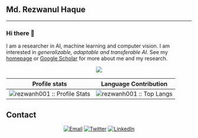 ## Md. Rezwanul Haque ##
---
### Hi there 👋

I am a researcher in AI, machine learning and computer vision. I am interested in *generalizable, adaptable and transferable AI*. See my [homepage](https://rezwanh001.github.io/) or [Google Scholar](https://scholar.google.com/citations?hl=en&user=HaI-oFUAAAAJ) for more about me and my research.


<!-- [![rezwanh001's github stats](https://github-readme-stats.vercel.app/api?username=rezwanh001)](https://github.com/anuraghazra/github-readme-stats) -->

<!-- ![rezwanh001's GitHub stats](https://github-readme-stats.vercel.app/api?username=rezwanh001&show_icons=true&theme=radical)

[![Top Langs](https://github-readme-stats.vercel.app/api/top-langs/?username=rezwanh001&layout=compact)](https://github.com/anuraghazra/github-readme-stats) -->

<p align="center"><img src ="https://gpvc.arturio.dev/rezwanh001"></p>

Profile stats              |  Language Contribution
:-------------------------:|:-------------------------:
![rezwanh001 :: Profile Stats](https://github-readme-stats.vercel.app/api?username=rezwanh001&show_icons=true&theme=radical) | ![rezwanh001 :: Top Langs](https://github-readme-stats.vercel.app/api/top-langs/?username=rezwanh001&langs_count=6&theme=dark&layout=compact&hide=html)

## Contact ##
<p align="center">
<a href="mailto:rezwanh001@gmail.com"><img alt="Email" src="https://img.shields.io/badge/Gmail-rezwanh001@gmail.com-red?style=flat&logo=gmail"></a>
<a href="https://twitter.com/rezwan249"><img alt="Twitter" src="https://img.shields.io/badge/Twitter-Md._Rezwanul_Haque-blue?style=flat&logo=twitter"></a>
<a href="https://www.linkedin.com/in/md-rezwanul-haque/"><img alt="LinkedIn" src="https://img.shields.io/badge/LinkedIn-Md._Rezwanul_Haque-blue?style=flat&logo=linkedin"></a>
</p>


<!-- ==================================================================================================================================== -->

<!--
**rezwanh001/rezwanh001** is a ✨ _special_ ✨ repository because its `README.md` (this file) appears on your GitHub profile.

Here are some ideas to get you started:

- 🔭 I’m currently working on ...
- 🌱 I’m currently learning ...
- 👯 I’m looking to collaborate on ...
- 🤔 I’m looking for help with ...
- 💬 Ask me about ...
- 📫 How to reach me: ...
- 😄 Pronouns: ...
- ⚡ Fun fact: ...
-->
